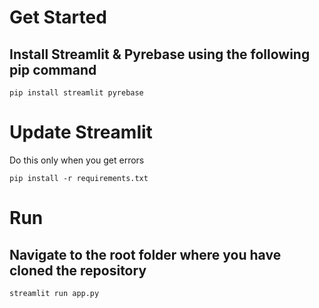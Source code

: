 # Get Started
## Install Streamlit & Pyrebase using the following pip command
```
pip install streamlit pyrebase
```
# Update Streamlit
Do this only when you get errors
```
pip install -r requirements.txt 
```

# Run 
## Navigate to the root folder where you have cloned the repository
```
streamlit run app.py
```
